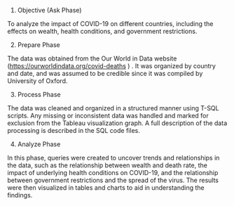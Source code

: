 1. Objective (Ask Phase)

To analyze the impact of COVID-19 on different countries, including the effects on wealth, health conditions, and government restrictions.

2. Prepare Phase

The data was obtained from the Our World in Data website (https://ourworldindata.org/covid-deaths ) . It was organized by country and date, and was assumed to be credible since it was compiled by University of Oxford.

3. Process Phase

The data was cleaned and organized in a structured manner using T-SQL scripts. Any missing or inconsistent data was handled and marked for exclusion from the Tableau visualization graph. A full description of the data processing is described in the SQL code files.

4. Analyze Phase

In this phase, queries were created to uncover trends and relationships in the data, such as the relationship between wealth and death rate, the impact of underlying health conditions on COVID-19, and the relationship between government restrictions and the spread of the virus. The results were then visualized in tables and charts to aid in understanding the findings.

